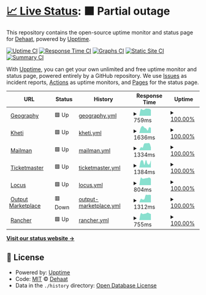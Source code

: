 # [📈 Live Status](https://Dehaat.github.io/upptime): <!--live status--> **🟧 Partial outage**

This repository contains the open-source uptime monitor and status page for [Dehaat](http://www.agrevolution.in/), powered by [Upptime](https://github.com/upptime/upptime).

[![Uptime CI](https://github.com/Dehaat/upptime/workflows/Uptime%20CI/badge.svg)](https://github.com/Dehaat/upptime/actions?query=workflow%3A%22Uptime+CI%22)
[![Response Time CI](https://github.com/Dehaat/upptime/workflows/Response%20Time%20CI/badge.svg)](https://github.com/Dehaat/upptime/actions?query=workflow%3A%22Response+Time+CI%22)
[![Graphs CI](https://github.com/Dehaat/upptime/workflows/Graphs%20CI/badge.svg)](https://github.com/Dehaat/upptime/actions?query=workflow%3A%22Graphs+CI%22)
[![Static Site CI](https://github.com/Dehaat/upptime/workflows/Static%20Site%20CI/badge.svg)](https://github.com/Dehaat/upptime/actions?query=workflow%3A%22Static+Site+CI%22)
[![Summary CI](https://github.com/Dehaat/upptime/workflows/Summary%20CI/badge.svg)](https://github.com/Dehaat/upptime/actions?query=workflow%3A%22Summary+CI%22)

With [Upptime](https://upptime.js.org), you can get your own unlimited and free uptime monitor and status page, powered entirely by a GitHub repository. We use [Issues](https://github.com/Dehaat/upptime/issues) as incident reports, [Actions](https://github.com/Dehaat/upptime/actions) as uptime monitors, and [Pages](https://Dehaat.github.io/upptime) for the status page.

<!--start: status pages-->
<!-- This summary is generated by Upptime (https://github.com/upptime/upptime) -->
<!-- Do not edit this manually, your changes will be overwritten -->
<!-- prettier-ignore -->
| URL | Status | History | Response Time | Uptime |
| --- | ------ | ------- | ------------- | ------ |
| <img alt="" src="https://favicons.githubusercontent.com/aeros.api.agrevolution.in" height="13"> [Geography](https://aeros.api.agrevolution.in/admin/login/?next=/admin/) | 🟩 Up | [geography.yml](https://github.com/Dehaat/uptime/commits/HEAD/history/geography.yml) | <details><summary><img alt="Response time graph" src="./graphs/geography/response-time-week.png" height="20"> 759ms</summary><br><a href="https://status.agrevolution.in/history/geography"><img alt="Response time 802" src="https://img.shields.io/endpoint?url=https%3A%2F%2Fraw.githubusercontent.com%2FDehaat%2Fuptime%2FHEAD%2Fapi%2Fgeography%2Fresponse-time.json"></a><br><a href="https://status.agrevolution.in/history/geography"><img alt="24-hour response time 691" src="https://img.shields.io/endpoint?url=https%3A%2F%2Fraw.githubusercontent.com%2FDehaat%2Fuptime%2FHEAD%2Fapi%2Fgeography%2Fresponse-time-day.json"></a><br><a href="https://status.agrevolution.in/history/geography"><img alt="7-day response time 759" src="https://img.shields.io/endpoint?url=https%3A%2F%2Fraw.githubusercontent.com%2FDehaat%2Fuptime%2FHEAD%2Fapi%2Fgeography%2Fresponse-time-week.json"></a><br><a href="https://status.agrevolution.in/history/geography"><img alt="30-day response time 788" src="https://img.shields.io/endpoint?url=https%3A%2F%2Fraw.githubusercontent.com%2FDehaat%2Fuptime%2FHEAD%2Fapi%2Fgeography%2Fresponse-time-month.json"></a><br><a href="https://status.agrevolution.in/history/geography"><img alt="1-year response time 802" src="https://img.shields.io/endpoint?url=https%3A%2F%2Fraw.githubusercontent.com%2FDehaat%2Fuptime%2FHEAD%2Fapi%2Fgeography%2Fresponse-time-year.json"></a></details> | <details><summary><a href="https://status.agrevolution.in/history/geography">100.00%</a></summary><a href="https://status.agrevolution.in/history/geography"><img alt="All-time uptime 100.00%" src="https://img.shields.io/endpoint?url=https%3A%2F%2Fraw.githubusercontent.com%2FDehaat%2Fuptime%2FHEAD%2Fapi%2Fgeography%2Fuptime.json"></a><br><a href="https://status.agrevolution.in/history/geography"><img alt="24-hour uptime 100.00%" src="https://img.shields.io/endpoint?url=https%3A%2F%2Fraw.githubusercontent.com%2FDehaat%2Fuptime%2FHEAD%2Fapi%2Fgeography%2Fuptime-day.json"></a><br><a href="https://status.agrevolution.in/history/geography"><img alt="7-day uptime 100.00%" src="https://img.shields.io/endpoint?url=https%3A%2F%2Fraw.githubusercontent.com%2FDehaat%2Fuptime%2FHEAD%2Fapi%2Fgeography%2Fuptime-week.json"></a><br><a href="https://status.agrevolution.in/history/geography"><img alt="30-day uptime 100.00%" src="https://img.shields.io/endpoint?url=https%3A%2F%2Fraw.githubusercontent.com%2FDehaat%2Fuptime%2FHEAD%2Fapi%2Fgeography%2Fuptime-month.json"></a><br><a href="https://status.agrevolution.in/history/geography"><img alt="1-year uptime 100.00%" src="https://img.shields.io/endpoint?url=https%3A%2F%2Fraw.githubusercontent.com%2FDehaat%2Fuptime%2FHEAD%2Fapi%2Fgeography%2Fuptime-year.json"></a></details>
| <img alt="" src="https://favicons.githubusercontent.com/kheti.api.agrevolution.in" height="13"> [Kheti](https://kheti.api.agrevolution.in/admin/login/?next=/admin/) | 🟩 Up | [kheti.yml](https://github.com/Dehaat/uptime/commits/HEAD/history/kheti.yml) | <details><summary><img alt="Response time graph" src="./graphs/kheti/response-time-week.png" height="20"> 1636ms</summary><br><a href="https://status.agrevolution.in/history/kheti"><img alt="Response time 1313" src="https://img.shields.io/endpoint?url=https%3A%2F%2Fraw.githubusercontent.com%2FDehaat%2Fuptime%2FHEAD%2Fapi%2Fkheti%2Fresponse-time.json"></a><br><a href="https://status.agrevolution.in/history/kheti"><img alt="24-hour response time 1655" src="https://img.shields.io/endpoint?url=https%3A%2F%2Fraw.githubusercontent.com%2FDehaat%2Fuptime%2FHEAD%2Fapi%2Fkheti%2Fresponse-time-day.json"></a><br><a href="https://status.agrevolution.in/history/kheti"><img alt="7-day response time 1636" src="https://img.shields.io/endpoint?url=https%3A%2F%2Fraw.githubusercontent.com%2FDehaat%2Fuptime%2FHEAD%2Fapi%2Fkheti%2Fresponse-time-week.json"></a><br><a href="https://status.agrevolution.in/history/kheti"><img alt="30-day response time 1598" src="https://img.shields.io/endpoint?url=https%3A%2F%2Fraw.githubusercontent.com%2FDehaat%2Fuptime%2FHEAD%2Fapi%2Fkheti%2Fresponse-time-month.json"></a><br><a href="https://status.agrevolution.in/history/kheti"><img alt="1-year response time 1313" src="https://img.shields.io/endpoint?url=https%3A%2F%2Fraw.githubusercontent.com%2FDehaat%2Fuptime%2FHEAD%2Fapi%2Fkheti%2Fresponse-time-year.json"></a></details> | <details><summary><a href="https://status.agrevolution.in/history/kheti">100.00%</a></summary><a href="https://status.agrevolution.in/history/kheti"><img alt="All-time uptime 99.93%" src="https://img.shields.io/endpoint?url=https%3A%2F%2Fraw.githubusercontent.com%2FDehaat%2Fuptime%2FHEAD%2Fapi%2Fkheti%2Fuptime.json"></a><br><a href="https://status.agrevolution.in/history/kheti"><img alt="24-hour uptime 100.00%" src="https://img.shields.io/endpoint?url=https%3A%2F%2Fraw.githubusercontent.com%2FDehaat%2Fuptime%2FHEAD%2Fapi%2Fkheti%2Fuptime-day.json"></a><br><a href="https://status.agrevolution.in/history/kheti"><img alt="7-day uptime 100.00%" src="https://img.shields.io/endpoint?url=https%3A%2F%2Fraw.githubusercontent.com%2FDehaat%2Fuptime%2FHEAD%2Fapi%2Fkheti%2Fuptime-week.json"></a><br><a href="https://status.agrevolution.in/history/kheti"><img alt="30-day uptime 99.84%" src="https://img.shields.io/endpoint?url=https%3A%2F%2Fraw.githubusercontent.com%2FDehaat%2Fuptime%2FHEAD%2Fapi%2Fkheti%2Fuptime-month.json"></a><br><a href="https://status.agrevolution.in/history/kheti"><img alt="1-year uptime 99.93%" src="https://img.shields.io/endpoint?url=https%3A%2F%2Fraw.githubusercontent.com%2FDehaat%2Fuptime%2FHEAD%2Fapi%2Fkheti%2Fuptime-year.json"></a></details>
| <img alt="" src="https://favicons.githubusercontent.com/mailman.api.agrevolution.in" height="13"> [Mailman](https://mailman.api.agrevolution.in/admin/login/?next=/admin/) | 🟩 Up | [mailman.yml](https://github.com/Dehaat/uptime/commits/HEAD/history/mailman.yml) | <details><summary><img alt="Response time graph" src="./graphs/mailman/response-time-week.png" height="20"> 1334ms</summary><br><a href="https://status.agrevolution.in/history/mailman"><img alt="Response time 1081" src="https://img.shields.io/endpoint?url=https%3A%2F%2Fraw.githubusercontent.com%2FDehaat%2Fuptime%2FHEAD%2Fapi%2Fmailman%2Fresponse-time.json"></a><br><a href="https://status.agrevolution.in/history/mailman"><img alt="24-hour response time 722" src="https://img.shields.io/endpoint?url=https%3A%2F%2Fraw.githubusercontent.com%2FDehaat%2Fuptime%2FHEAD%2Fapi%2Fmailman%2Fresponse-time-day.json"></a><br><a href="https://status.agrevolution.in/history/mailman"><img alt="7-day response time 1334" src="https://img.shields.io/endpoint?url=https%3A%2F%2Fraw.githubusercontent.com%2FDehaat%2Fuptime%2FHEAD%2Fapi%2Fmailman%2Fresponse-time-week.json"></a><br><a href="https://status.agrevolution.in/history/mailman"><img alt="30-day response time 1080" src="https://img.shields.io/endpoint?url=https%3A%2F%2Fraw.githubusercontent.com%2FDehaat%2Fuptime%2FHEAD%2Fapi%2Fmailman%2Fresponse-time-month.json"></a><br><a href="https://status.agrevolution.in/history/mailman"><img alt="1-year response time 1081" src="https://img.shields.io/endpoint?url=https%3A%2F%2Fraw.githubusercontent.com%2FDehaat%2Fuptime%2FHEAD%2Fapi%2Fmailman%2Fresponse-time-year.json"></a></details> | <details><summary><a href="https://status.agrevolution.in/history/mailman">100.00%</a></summary><a href="https://status.agrevolution.in/history/mailman"><img alt="All-time uptime 99.90%" src="https://img.shields.io/endpoint?url=https%3A%2F%2Fraw.githubusercontent.com%2FDehaat%2Fuptime%2FHEAD%2Fapi%2Fmailman%2Fuptime.json"></a><br><a href="https://status.agrevolution.in/history/mailman"><img alt="24-hour uptime 100.00%" src="https://img.shields.io/endpoint?url=https%3A%2F%2Fraw.githubusercontent.com%2FDehaat%2Fuptime%2FHEAD%2Fapi%2Fmailman%2Fuptime-day.json"></a><br><a href="https://status.agrevolution.in/history/mailman"><img alt="7-day uptime 100.00%" src="https://img.shields.io/endpoint?url=https%3A%2F%2Fraw.githubusercontent.com%2FDehaat%2Fuptime%2FHEAD%2Fapi%2Fmailman%2Fuptime-week.json"></a><br><a href="https://status.agrevolution.in/history/mailman"><img alt="30-day uptime 99.84%" src="https://img.shields.io/endpoint?url=https%3A%2F%2Fraw.githubusercontent.com%2FDehaat%2Fuptime%2FHEAD%2Fapi%2Fmailman%2Fuptime-month.json"></a><br><a href="https://status.agrevolution.in/history/mailman"><img alt="1-year uptime 99.90%" src="https://img.shields.io/endpoint?url=https%3A%2F%2Fraw.githubusercontent.com%2FDehaat%2Fuptime%2FHEAD%2Fapi%2Fmailman%2Fuptime-year.json"></a></details>
| <img alt="" src="https://favicons.githubusercontent.com/ticketmaster.api.agrevolution.in" height="13"> [Ticketmaster](https://ticketmaster.api.agrevolution.in/admin/login/?next=/admin/) | 🟩 Up | [ticketmaster.yml](https://github.com/Dehaat/uptime/commits/HEAD/history/ticketmaster.yml) | <details><summary><img alt="Response time graph" src="./graphs/ticketmaster/response-time-week.png" height="20"> 1384ms</summary><br><a href="https://status.agrevolution.in/history/ticketmaster"><img alt="Response time 1065" src="https://img.shields.io/endpoint?url=https%3A%2F%2Fraw.githubusercontent.com%2FDehaat%2Fuptime%2FHEAD%2Fapi%2Fticketmaster%2Fresponse-time.json"></a><br><a href="https://status.agrevolution.in/history/ticketmaster"><img alt="24-hour response time 1815" src="https://img.shields.io/endpoint?url=https%3A%2F%2Fraw.githubusercontent.com%2FDehaat%2Fuptime%2FHEAD%2Fapi%2Fticketmaster%2Fresponse-time-day.json"></a><br><a href="https://status.agrevolution.in/history/ticketmaster"><img alt="7-day response time 1384" src="https://img.shields.io/endpoint?url=https%3A%2F%2Fraw.githubusercontent.com%2FDehaat%2Fuptime%2FHEAD%2Fapi%2Fticketmaster%2Fresponse-time-week.json"></a><br><a href="https://status.agrevolution.in/history/ticketmaster"><img alt="30-day response time 1230" src="https://img.shields.io/endpoint?url=https%3A%2F%2Fraw.githubusercontent.com%2FDehaat%2Fuptime%2FHEAD%2Fapi%2Fticketmaster%2Fresponse-time-month.json"></a><br><a href="https://status.agrevolution.in/history/ticketmaster"><img alt="1-year response time 1065" src="https://img.shields.io/endpoint?url=https%3A%2F%2Fraw.githubusercontent.com%2FDehaat%2Fuptime%2FHEAD%2Fapi%2Fticketmaster%2Fresponse-time-year.json"></a></details> | <details><summary><a href="https://status.agrevolution.in/history/ticketmaster">100.00%</a></summary><a href="https://status.agrevolution.in/history/ticketmaster"><img alt="All-time uptime 99.96%" src="https://img.shields.io/endpoint?url=https%3A%2F%2Fraw.githubusercontent.com%2FDehaat%2Fuptime%2FHEAD%2Fapi%2Fticketmaster%2Fuptime.json"></a><br><a href="https://status.agrevolution.in/history/ticketmaster"><img alt="24-hour uptime 100.00%" src="https://img.shields.io/endpoint?url=https%3A%2F%2Fraw.githubusercontent.com%2FDehaat%2Fuptime%2FHEAD%2Fapi%2Fticketmaster%2Fuptime-day.json"></a><br><a href="https://status.agrevolution.in/history/ticketmaster"><img alt="7-day uptime 100.00%" src="https://img.shields.io/endpoint?url=https%3A%2F%2Fraw.githubusercontent.com%2FDehaat%2Fuptime%2FHEAD%2Fapi%2Fticketmaster%2Fuptime-week.json"></a><br><a href="https://status.agrevolution.in/history/ticketmaster"><img alt="30-day uptime 99.91%" src="https://img.shields.io/endpoint?url=https%3A%2F%2Fraw.githubusercontent.com%2FDehaat%2Fuptime%2FHEAD%2Fapi%2Fticketmaster%2Fuptime-month.json"></a><br><a href="https://status.agrevolution.in/history/ticketmaster"><img alt="1-year uptime 99.96%" src="https://img.shields.io/endpoint?url=https%3A%2F%2Fraw.githubusercontent.com%2FDehaat%2Fuptime%2FHEAD%2Fapi%2Fticketmaster%2Fuptime-year.json"></a></details>
| <img alt="" src="https://favicons.githubusercontent.com/locus.api.dehaatagri.com" height="13"> [Locus](https://locus.api.dehaatagri.com/admin/login/?next=/admin/) | 🟩 Up | [locus.yml](https://github.com/Dehaat/uptime/commits/HEAD/history/locus.yml) | <details><summary><img alt="Response time graph" src="./graphs/locus/response-time-week.png" height="20"> 804ms</summary><br><a href="https://status.agrevolution.in/history/locus"><img alt="Response time 831" src="https://img.shields.io/endpoint?url=https%3A%2F%2Fraw.githubusercontent.com%2FDehaat%2Fuptime%2FHEAD%2Fapi%2Flocus%2Fresponse-time.json"></a><br><a href="https://status.agrevolution.in/history/locus"><img alt="24-hour response time 742" src="https://img.shields.io/endpoint?url=https%3A%2F%2Fraw.githubusercontent.com%2FDehaat%2Fuptime%2FHEAD%2Fapi%2Flocus%2Fresponse-time-day.json"></a><br><a href="https://status.agrevolution.in/history/locus"><img alt="7-day response time 804" src="https://img.shields.io/endpoint?url=https%3A%2F%2Fraw.githubusercontent.com%2FDehaat%2Fuptime%2FHEAD%2Fapi%2Flocus%2Fresponse-time-week.json"></a><br><a href="https://status.agrevolution.in/history/locus"><img alt="30-day response time 829" src="https://img.shields.io/endpoint?url=https%3A%2F%2Fraw.githubusercontent.com%2FDehaat%2Fuptime%2FHEAD%2Fapi%2Flocus%2Fresponse-time-month.json"></a><br><a href="https://status.agrevolution.in/history/locus"><img alt="1-year response time 831" src="https://img.shields.io/endpoint?url=https%3A%2F%2Fraw.githubusercontent.com%2FDehaat%2Fuptime%2FHEAD%2Fapi%2Flocus%2Fresponse-time-year.json"></a></details> | <details><summary><a href="https://status.agrevolution.in/history/locus">100.00%</a></summary><a href="https://status.agrevolution.in/history/locus"><img alt="All-time uptime 99.94%" src="https://img.shields.io/endpoint?url=https%3A%2F%2Fraw.githubusercontent.com%2FDehaat%2Fuptime%2FHEAD%2Fapi%2Flocus%2Fuptime.json"></a><br><a href="https://status.agrevolution.in/history/locus"><img alt="24-hour uptime 100.00%" src="https://img.shields.io/endpoint?url=https%3A%2F%2Fraw.githubusercontent.com%2FDehaat%2Fuptime%2FHEAD%2Fapi%2Flocus%2Fuptime-day.json"></a><br><a href="https://status.agrevolution.in/history/locus"><img alt="7-day uptime 100.00%" src="https://img.shields.io/endpoint?url=https%3A%2F%2Fraw.githubusercontent.com%2FDehaat%2Fuptime%2FHEAD%2Fapi%2Flocus%2Fuptime-week.json"></a><br><a href="https://status.agrevolution.in/history/locus"><img alt="30-day uptime 100.00%" src="https://img.shields.io/endpoint?url=https%3A%2F%2Fraw.githubusercontent.com%2FDehaat%2Fuptime%2FHEAD%2Fapi%2Flocus%2Fuptime-month.json"></a><br><a href="https://status.agrevolution.in/history/locus"><img alt="1-year uptime 99.94%" src="https://img.shields.io/endpoint?url=https%3A%2F%2Fraw.githubusercontent.com%2FDehaat%2Fuptime%2FHEAD%2Fapi%2Flocus%2Fuptime-year.json"></a></details>
| <img alt="" src="https://favicons.githubusercontent.com/output.api.agrevolution.in" height="13"> [Output Marketplace](https://output.api.agrevolution.in/) | 🟥 Down | [output-marketplace.yml](https://github.com/Dehaat/uptime/commits/HEAD/history/output-marketplace.yml) | <details><summary><img alt="Response time graph" src="./graphs/output-marketplace/response-time-week.png" height="20"> 1312ms</summary><br><a href="https://status.agrevolution.in/history/output-marketplace"><img alt="Response time 1085" src="https://img.shields.io/endpoint?url=https%3A%2F%2Fraw.githubusercontent.com%2FDehaat%2Fuptime%2FHEAD%2Fapi%2Foutput-marketplace%2Fresponse-time.json"></a><br><a href="https://status.agrevolution.in/history/output-marketplace"><img alt="24-hour response time 1718" src="https://img.shields.io/endpoint?url=https%3A%2F%2Fraw.githubusercontent.com%2FDehaat%2Fuptime%2FHEAD%2Fapi%2Foutput-marketplace%2Fresponse-time-day.json"></a><br><a href="https://status.agrevolution.in/history/output-marketplace"><img alt="7-day response time 1312" src="https://img.shields.io/endpoint?url=https%3A%2F%2Fraw.githubusercontent.com%2FDehaat%2Fuptime%2FHEAD%2Fapi%2Foutput-marketplace%2Fresponse-time-week.json"></a><br><a href="https://status.agrevolution.in/history/output-marketplace"><img alt="30-day response time 1253" src="https://img.shields.io/endpoint?url=https%3A%2F%2Fraw.githubusercontent.com%2FDehaat%2Fuptime%2FHEAD%2Fapi%2Foutput-marketplace%2Fresponse-time-month.json"></a><br><a href="https://status.agrevolution.in/history/output-marketplace"><img alt="1-year response time 1085" src="https://img.shields.io/endpoint?url=https%3A%2F%2Fraw.githubusercontent.com%2FDehaat%2Fuptime%2FHEAD%2Fapi%2Foutput-marketplace%2Fresponse-time-year.json"></a></details> | <details><summary><a href="https://status.agrevolution.in/history/output-marketplace">100.00%</a></summary><a href="https://status.agrevolution.in/history/output-marketplace"><img alt="All-time uptime 100.00%" src="https://img.shields.io/endpoint?url=https%3A%2F%2Fraw.githubusercontent.com%2FDehaat%2Fuptime%2FHEAD%2Fapi%2Foutput-marketplace%2Fuptime.json"></a><br><a href="https://status.agrevolution.in/history/output-marketplace"><img alt="24-hour uptime 100.00%" src="https://img.shields.io/endpoint?url=https%3A%2F%2Fraw.githubusercontent.com%2FDehaat%2Fuptime%2FHEAD%2Fapi%2Foutput-marketplace%2Fuptime-day.json"></a><br><a href="https://status.agrevolution.in/history/output-marketplace"><img alt="7-day uptime 100.00%" src="https://img.shields.io/endpoint?url=https%3A%2F%2Fraw.githubusercontent.com%2FDehaat%2Fuptime%2FHEAD%2Fapi%2Foutput-marketplace%2Fuptime-week.json"></a><br><a href="https://status.agrevolution.in/history/output-marketplace"><img alt="30-day uptime 100.00%" src="https://img.shields.io/endpoint?url=https%3A%2F%2Fraw.githubusercontent.com%2FDehaat%2Fuptime%2FHEAD%2Fapi%2Foutput-marketplace%2Fuptime-month.json"></a><br><a href="https://status.agrevolution.in/history/output-marketplace"><img alt="1-year uptime 100.00%" src="https://img.shields.io/endpoint?url=https%3A%2F%2Fraw.githubusercontent.com%2FDehaat%2Fuptime%2FHEAD%2Fapi%2Foutput-marketplace%2Fuptime-year.json"></a></details>
| <img alt="" src="https://favicons.githubusercontent.com/rancher.agrevolution.in" height="13"> [Rancher](https://rancher.agrevolution.in) | 🟩 Up | [rancher.yml](https://github.com/Dehaat/uptime/commits/HEAD/history/rancher.yml) | <details><summary><img alt="Response time graph" src="./graphs/rancher/response-time-week.png" height="20"> 755ms</summary><br><a href="https://status.agrevolution.in/history/rancher"><img alt="Response time 1023" src="https://img.shields.io/endpoint?url=https%3A%2F%2Fraw.githubusercontent.com%2FDehaat%2Fuptime%2FHEAD%2Fapi%2Francher%2Fresponse-time.json"></a><br><a href="https://status.agrevolution.in/history/rancher"><img alt="24-hour response time 691" src="https://img.shields.io/endpoint?url=https%3A%2F%2Fraw.githubusercontent.com%2FDehaat%2Fuptime%2FHEAD%2Fapi%2Francher%2Fresponse-time-day.json"></a><br><a href="https://status.agrevolution.in/history/rancher"><img alt="7-day response time 755" src="https://img.shields.io/endpoint?url=https%3A%2F%2Fraw.githubusercontent.com%2FDehaat%2Fuptime%2FHEAD%2Fapi%2Francher%2Fresponse-time-week.json"></a><br><a href="https://status.agrevolution.in/history/rancher"><img alt="30-day response time 1147" src="https://img.shields.io/endpoint?url=https%3A%2F%2Fraw.githubusercontent.com%2FDehaat%2Fuptime%2FHEAD%2Fapi%2Francher%2Fresponse-time-month.json"></a><br><a href="https://status.agrevolution.in/history/rancher"><img alt="1-year response time 1023" src="https://img.shields.io/endpoint?url=https%3A%2F%2Fraw.githubusercontent.com%2FDehaat%2Fuptime%2FHEAD%2Fapi%2Francher%2Fresponse-time-year.json"></a></details> | <details><summary><a href="https://status.agrevolution.in/history/rancher">100.00%</a></summary><a href="https://status.agrevolution.in/history/rancher"><img alt="All-time uptime 100.00%" src="https://img.shields.io/endpoint?url=https%3A%2F%2Fraw.githubusercontent.com%2FDehaat%2Fuptime%2FHEAD%2Fapi%2Francher%2Fuptime.json"></a><br><a href="https://status.agrevolution.in/history/rancher"><img alt="24-hour uptime 100.00%" src="https://img.shields.io/endpoint?url=https%3A%2F%2Fraw.githubusercontent.com%2FDehaat%2Fuptime%2FHEAD%2Fapi%2Francher%2Fuptime-day.json"></a><br><a href="https://status.agrevolution.in/history/rancher"><img alt="7-day uptime 100.00%" src="https://img.shields.io/endpoint?url=https%3A%2F%2Fraw.githubusercontent.com%2FDehaat%2Fuptime%2FHEAD%2Fapi%2Francher%2Fuptime-week.json"></a><br><a href="https://status.agrevolution.in/history/rancher"><img alt="30-day uptime 100.00%" src="https://img.shields.io/endpoint?url=https%3A%2F%2Fraw.githubusercontent.com%2FDehaat%2Fuptime%2FHEAD%2Fapi%2Francher%2Fuptime-month.json"></a><br><a href="https://status.agrevolution.in/history/rancher"><img alt="1-year uptime 100.00%" src="https://img.shields.io/endpoint?url=https%3A%2F%2Fraw.githubusercontent.com%2FDehaat%2Fuptime%2FHEAD%2Fapi%2Francher%2Fuptime-year.json"></a></details>

<!--end: status pages-->

[**Visit our status website →**](https://Dehaat.github.io/uptime)

## 📄 License

- Powered by: [Upptime](https://github.com/upptime/upptime)
- Code: [MIT](./LICENSE) © [Dehaat](http://www.agrevolution.in/)
- Data in the `./history` directory: [Open Database License](https://opendatacommons.org/licenses/odbl/1-0/)
